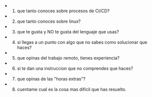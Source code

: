 - 1) que tanto conoces sobre procesos de CI/CD?
- 2) que tanto conoces sobre linux?
- 3) que te gusta y NO te gusta del lenguaje que usas?
- 4) si llegas a un punto con algo que no sabes como solucionar que haces?
- 5) que opinas del trabajo remoto, tienes experiencia?
- 6) si te dan una instruccion que no comprendes que haces?
- 7) que opinas de las "horas extras"?
- 8) cuentame cual es la cosa mas dificil que has resuelto.
